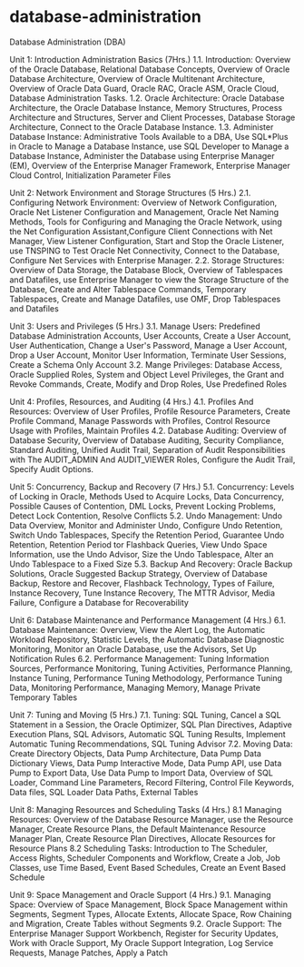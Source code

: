 # database-administration
Database Administration (DBA)

Unit 1: Introduction Administration Basics (7Hrs.)
1.1. Introduction: Overview of the Oracle Database, Relational Database Concepts,
Overview of Oracle Database Architecture, Overview of Oracle Multitenant
Architecture, Overview of Oracle Data Guard, Oracle RAC, Oracle ASM, Oracle Cloud,
Database Administration Tasks.
1.2. Oracle Architecture: Oracle Database Architecture, the Oracle Database Instance,
Memory Structures, Process Architecture and Structures, Server and Client Processes,
Database Storage Architecture, Connect to the Oracle Database Instance.
1.3. Administer Database Instance: Administrative Tools Available to a DBA, Use SQL*Plus
in Oracle to Manage a Database Instance, use SQL Developer to Manage a Database
Instance, Administer the Database using Enterprise Manager (EM), Overview of the
Enterprise Manager Framework, Enterprise Manager Cloud Control, Initialization
Parameter Files


Unit 2: Network Environment and Storage Structures (5 Hrs.)
2.1. Configuring Network Environment: Overview of Network Configuration, Oracle Net
Listener Configuration and Management, Oracle Net Naming Methods, Tools for
Configuring and Managing the Oracle Network, using the Net Configuration Assistant,Configure Client Connections with Net Manager, View Listener Configuration, Start and
Stop the Oracle Listener, use TNSPING to Test Oracle Net Connectivity, Connect to the
Database, Configure Net Services with Enterprise Manager.
2.2. Storage Structures: Overview of Data Storage, the Database Block, Overview of
Tablespaces and Datafiles, use Enterprise Manager to view the Storage Structure of the
Database, Create and Alter Tablespace Commands, Temporary Tablespaces, Create and
Manage Datafiles, use OMF, Drop Tablespaces and Datafiles


Unit 3: Users and Privileges (5 Hrs.)
3.1. Manage Users: Predefined Database Administration Accounts, User Accounts, Create a
User Account, User Authentication, Change a User's Password, Manage a User Account,
Drop a User Account, Monitor User Information, Terminate User Sessions, Create a
Schema Only Account
3.2. Mange Privileges: Database Access, Oracle Supplied Roles, System and Object Level
Privileges, the Grant and Revoke Commands, Create, Modify and Drop Roles, Use
Predefined Roles


Unit 4: Profiles, Resources, and Auditing (4 Hrs.)
4.1. Profiles And Resources: Overview of User Profiles, Profile Resource Parameters, Create
Profile Command, Manage Passwords with Profiles, Control Resource Usage with
Profiles, Maintain Profiles
4.2. Database Auditing: Overview of Database Security, Overview of Database Auditing,
Security Compliance, Standard Auditing, Unified Audit Trail, Separation of Audit
Responsibilities with The AUDIT_ADMIN And AUDIT_VIEWER Roles, Configure
the Audit Trail, Specify Audit Options.


Unit 5: Concurrency, Backup and Recovery (7 Hrs.)
5.1. Concurrency: Levels of Locking in Oracle, Methods Used to Acquire Locks, Data
Concurrency, Possible Causes of Contention, DML Locks, Prevent Locking Problems,
Detect Lock Contention, Resolve Conflicts
5.2. Undo Management: Undo Data Overview, Monitor and Administer Undo, Configure
Undo Retention, Switch Undo Tablespaces, Specify the Retention Period, Guarantee
Undo Retention, Retention Period tor Flashback Queries, View Undo Space Information,
use the Undo Advisor, Size the Undo Tablespace, Alter an Undo Tablespace to a Fixed
Size
5.3. Backup And Recovery: Oracle Backup Solutions, Oracle Suggested Backup Strategy,
Overview of Database Backup, Restore and Recover, Flashback Technology, Types of
Failure, Instance Recovery, Tune Instance Recovery, The MTTR Advisor, Media
Failure, Configure a Database for Recoverability


Unit 6: Database Maintenance and Performance Management (4 Hrs.)
6.1. Database Maintenance: Overview, View the Alert Log, the Automatic Workload
Repository, Statistic Levels, the Automatic Database Diagnostic Monitoring, Monitor an
Oracle Database, use the Advisors, Set Up Notification Rules
6.2. Performance Management: Tuning Information Sources, Performance Monitoring,
Tuning Activities, Performance Planning, Instance Tuning, Performance Tuning
Methodology, Performance Tuning Data, Monitoring Performance, Managing Memory,
Manage Private Temporary Tables


Unit 7: Tuning and Moving (5 Hrs.)
7.1. Tuning: SQL Tuning, Cancel a SQL Statement in a Session, the Oracle Optimizer, SQL
Plan Directives, Adaptive Execution Plans, SQL Advisors, Automatic SQL Tuning
Results, Implement Automatic Tuning Recommendations, SQL Tuning Advisor
7.2. Moving Data: Create Directory Objects, Data Pump Architecture, Data Pump Data
Dictionary Views, Data Pump Interactive Mode, Data Pump API, use Data Pump to
Export Data, Use Data Pump to Import Data, Overview of SQL Loader, Command Line
Parameters, Record Filtering, Control File Keywords, Data files, SQL Loader Data
Paths, External Tables


Unit 8: Managing Resources and Scheduling Tasks (4 Hrs.)
8.1 Managing Resources: Overview of the Database Resource Manager, use the Resource
Manager, Create Resource Plans, the Default Maintenance Resource Manager Plan,
Create Resource Plan Directives, Allocate Resources for Resource Plans
8.2 Scheduling Tasks: Introduction to The Scheduler, Access Rights, Scheduler Components
and Workflow, Create a Job, Job Classes, use Time Based, Event Based Schedules,
Create an Event Based Schedule


Unit 9: Space Management and Oracle Support (4 Hrs.)
9.1. Managing Space: Overview of Space Management, Block Space Management within
Segments, Segment Types, Allocate Extents, Allocate Space, Row Chaining and
Migration, Create Tables without Segments
9.2. Oracle Support: The Enterprise Manager Support Workbench, Register for Security
Updates, Work with Oracle Support, My Oracle Support Integration, Log Service
Requests, Manage Patches, Apply a Patch

